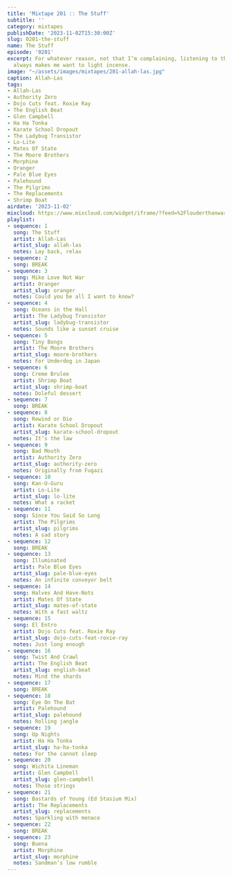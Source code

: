 ```yaml
---
title: 'Mixtape 201 :: The Stuff'
subtitle: ''
category: mixtapes
publishDate: '2023-11-02T15:30:00Z'
slug: 0201-the-stuff
name: The Stuff
episode: '0201'
excerpt: For whatever reason, not that I’m complaining, listening to the Allah-Las
  always makes me want to light incense.
image: "~/assets/images/mixtapes/201-allah-las.jpg"
caption: Allah-Las
tags:
- Allah-Las
- Authority Zero
- Dojo Cuts feat. Roxie Ray
- The English Beat
- Glen Campbell
- Ha Ha Tonka
- Karate School Dropout
- The Ladybug Transistor
- Lo-Lite
- Mates Of State
- The Moore Brothers
- Morphine
- Oranger
- Pale Blue Eyes
- Palehound
- The Pilgrims
- The Replacements
- Shrimp Boat
airdate: '2023-11-02'
mixcloud: https://www.mixcloud.com/widget/iframe/?feed=%2Flouderthanwar%2Fthe-mixtape-201-the-stuff-2023-11-02%2F&hide_artwork=1&hide_cover=1
playlist:
- sequence: 1
  song: The Stuff
  artist: Allah-Las
  artist_slug: allah-las
  notes: Lay back, relax
- sequence: 2
  song: BREAK
- sequence: 3
  song: Mike Love Not War
  artist: Oranger
  artist_slug: oranger
  notes: Could you be all I want to know?
- sequence: 4
  song: Oceans in the Hall
  artist: The Ladybug Transistor
  artist_slug: ladybug-transistor
  notes: Sounds like a sunset cruise
- sequence: 5
  song: Tiny Bongs
  artist: The Moore Brothers
  artist_slug: moore-brothers
  notes: For Underdog in Japan
- sequence: 6
  song: Creme Brulee
  artist: Shrimp Boat
  artist_slug: shrimp-boat
  notes: Doleful dessert
- sequence: 7
  song: BREAK
- sequence: 8
  song: Rewind or Die
  artist: Karate School Dropout
  artist_slug: karate-school-dropout
  notes: It’s the law
- sequence: 9
  song: Bad Mouth
  artist: Authority Zero
  artist_slug: authority-zero
  notes: Originally from Fugazi
- sequence: 10
  song: Kan-U-Guru
  artist: Lo-Lite
  artist_slug: lo-lite
  notes: What a racket
- sequence: 11
  song: Since You Said So Long
  artist: The Pilgrims
  artist_slug: pilgrims
  notes: A sad story
- sequence: 12
  song: BREAK
- sequence: 13
  song: Illuminated
  artist: Pale Blue Eyes
  artist_slug: pale-blue-eyes
  notes: An infinite conveyor belt
- sequence: 14
  song: Halves And Have-Nots
  artist: Mates Of State
  artist_slug: mates-of-state
  notes: With a fast waltz
- sequence: 15
  song: El Entro
  artist: Dojo Cuts feat. Roxie Ray
  artist_slug: dojo-cuts-feat-roxie-ray
  notes: Just long enough
- sequence: 16
  song: Twist And Crawl
  artist: The English Beat
  artist_slug: english-beat
  notes: Mind the shards
- sequence: 17
  song: BREAK
- sequence: 18
  song: Eye On The Bat
  artist: Palehound
  artist_slug: palehound
  notes: Rolling jangle
- sequence: 19
  song: Up Nights
  artist: Ha Ha Tonka
  artist_slug: ha-ha-tonka
  notes: For the cannot sleep
- sequence: 20
  song: Wichita Lineman
  artist: Glen Campbell
  artist_slug: glen-campbell
  notes: Those strings
- sequence: 21
  song: Bastards of Young (Ed Stasium Mix)
  artist: The Replacements
  artist_slug: replacements
  notes: Sparkling with menace
- sequence: 22
  song: BREAK
- sequence: 23
  song: Buena
  artist: Morphine
  artist_slug: morphine
  notes: Sandman’s low rumble
---
```


